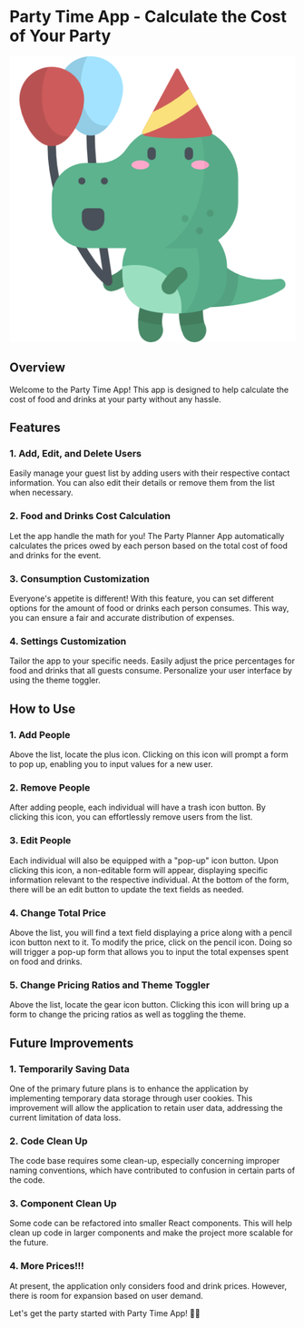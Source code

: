 # Party Time App - Calculate the Cost of Your Party

![LOGO](image.png)

## Overview

Welcome to the Party Time App! This app is designed to help calculate the cost of food and drinks at your party without any hassle.

## Features

### 1. Add, Edit, and Delete Users

Easily manage your guest list by adding users with their respective contact information. You can also edit their details or remove them from the list when necessary.

### 2. Food and Drinks Cost Calculation

Let the app handle the math for you! The Party Planner App automatically calculates the prices owed by each person based on the total cost of food and drinks for the event.

### 3. Consumption Customization

Everyone's appetite is different! With this feature, you can set different options for the amount of food or drinks each person consumes. This way, you can ensure a fair and accurate distribution of expenses.

### 4. Settings Customization

Tailor the app to your specific needs. Easily adjust the price percentages for food and drinks that all guests consume. Personalize your user interface by using the theme toggler.

## How to Use

### 1. Add People

Above the list, locate the plus icon. Clicking on this icon will prompt a form to pop up, enabling you to input values for a new user.

### 2. Remove People

After adding people, each individual will have a trash icon button. By clicking this icon, you can effortlessly remove users from the list.

### 3. Edit People

Each individual will also be equipped with a "pop-up" icon button. Upon clicking this icon, a non-editable form will appear, displaying specific information relevant to the respective individual. At the bottom of the form, there will be an edit button to update the text fields as needed.

### 4. Change Total Price

Above the list, you will find a text field displaying a price along with a pencil icon button next to it. To modify the price, click on the pencil icon. Doing so will trigger a pop-up form that allows you to input the total expenses spent on food and drinks.

### 5. Change Pricing Ratios and Theme Toggler

Above the list, locate the gear icon button. Clicking this icon will bring up a form to change the pricing ratios as well as toggling the theme.

## Future Improvements

### 1. Temporarily Saving Data

One of the primary future plans is to enhance the application by implementing temporary data storage through user cookies. This improvement will allow the application to retain user data, addressing the current limitation of data loss.

### 2. Code Clean Up

The code base requires some clean-up, especially concerning improper naming conventions, which have contributed to confusion in certain parts of the code.

### 3. Component Clean Up

Some code can be refactored into smaller React components. This will help clean up code in larger components and make the project more scalable for the future.

### 4. More Prices!!!

At present, the application only considers food and drink prices. However, there is room for expansion based on user demand.

Let's get the party started with Party Time App! 🎉🎊
